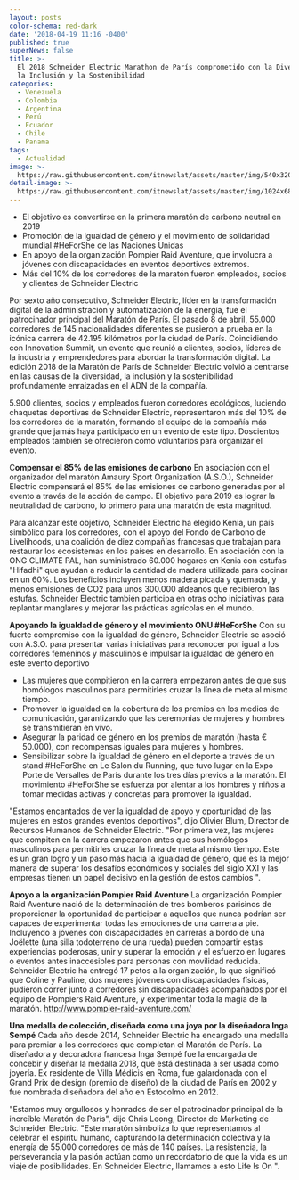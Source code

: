 ```yaml
---
layout: posts
color-schema: red-dark
date: '2018-04-19 11:16 -0400'
published: true
superNews: false
title: >-
  El 2018 Schneider Electric Marathon de París comprometido con la Diversidad,
  la Inclusión y la Sostenibilidad
categories:
  - Venezuela
  - Colombia
  - Argentina
  - Perú
  - Ecuador
  - Chile
  - Panama
tags:
  - Actualidad
image: >-
  https://raw.githubusercontent.com/itnewslat/assets/master/img/540x320/Marathon-p.jpg
detail-image: >-
  https://raw.githubusercontent.com/itnewslat/assets/master/img/1024x680/Marathon-g.jpg
---
```

- El objetivo es convertirse en la primera maratón de carbono neutral en 2019
- Promoción de la igualdad de género y el movimiento de solidaridad mundial #HeForShe de las Naciones Unidas
- En apoyo de la organización Pompier Raid Aventure, que involucra a jóvenes con discapacidades en eventos deportivos extremos.
- Más del 10% de los corredores de la maratón fueron empleados, socios y clientes de Schneider Electric


Por sexto año consecutivo, Schneider Electric, líder en la transformación digital de la administración y automatización de la energía, fue el patrocinador principal del Maratón de París. El pasado 8 de abril, 55.000 corredores de 145 nacionalidades diferentes se pusieron a prueba en la icónica carrera de 42.195 kilómetros por la ciudad de París. Coincidiendo con Innovation Summit, un evento que reunió a clientes, socios, líderes de la industria y emprendedores para abordar la transformación digital. La edición 2018 de la Maratón de París de Schneider Electric volvió a centrarse en las causas de la diversidad, la inclusión y la sostenibilidad profundamente enraizadas en el ADN de la compañía.

5.900 clientes, socios y empleados fueron corredores ecológicos, luciendo chaquetas deportivas de Schneider Electric, representaron más del 10% de los corredores de la maratón, formando el equipo de la compañía más grande que jamás haya participado en un evento de este tipo. Doscientos empleados también se ofrecieron como voluntarios para organizar el evento.

C**ompensar el 85% de las emisiones de carbono**
En asociación con el organizador del maratón Amaury Sport Organization (A.S.O.), Schneider Electric compensará el 85% de las emisiones de carbono generadas por el evento a través de la acción de campo. El objetivo para 2019 es lograr la neutralidad de carbono, lo primero para una maratón de esta magnitud.

Para alcanzar este objetivo, Schneider Electric ha elegido Kenia, un país simbólico para los corredores, con el apoyo del Fondo de Carbono de Livelihoods, una coalición de diez compañías francesas que trabajan para restaurar los ecosistemas en los países en desarrollo. En asociación con la ONG CLIMATE PAL, han suministrado 60.000 hogares en Kenia con estufas "Hifadhi" que ayudan a reducir la cantidad de madera utilizada para cocinar en un 60%. Los beneficios incluyen menos madera picada y quemada, y menos emisiones de CO2 para unos 300.000 aldeanos que recibieron las estufas. Schneider Electric también participa en otras ocho iniciativas para replantar manglares y mejorar las prácticas agrícolas en el mundo.


**Apoyando la igualdad de género y el movimiento ONU #HeForShe**
Con su fuerte compromiso con la igualdad de género, Schneider Electric se asoció con A.S.O. para presentar varias iniciativas para reconocer por igual a los corredores femeninos y masculinos e impulsar la igualdad de género en este evento deportivo

- Las mujeres que compitieron en la carrera empezaron antes de que sus homólogos masculinos para permitirles cruzar la línea de meta al mismo tiempo.
- Promover la  igualdad en la cobertura de los premios en los medios de comunicación, garantizando que las ceremonias de mujeres y hombres se transmitieran en vivo.
- Asegurar la paridad de género en los premios de maratón (hasta € 50.000), con recompensas  iguales para mujeres y hombres.
- Sensibilizar sobre la igualdad de género en el deporte a través de un stand #HeForShe en Le Salon du Running, que tuvo lugar en la Expo Porte de Versalles de París durante los tres días previos a la maratón. El movimiento #HeForShe se esfuerza por alentar a los hombres y niños a tomar medidas activas y concretas para promover la igualdad.


"Estamos encantados de ver la igualdad de apoyo y oportunidad de las mujeres en estos grandes eventos deportivos", dijo Olivier Blum, Director de Recursos Humanos de Schneider Electric. "Por primera vez, las mujeres que compiten en la carrera empezaron antes que sus homólogos masculinos para permitirles cruzar la línea de meta al mismo tiempo. Este es un gran logro y un paso más hacia la igualdad de género, que es la mejor manera de superar los desafíos económicos y sociales del siglo XXI y las empresas tienen un papel decisivo en la gestión de estos cambios ".

**Apoyo a la organización Pompier Raid Aventure**
La organización Pompier Raid Aventure nació de la determinación de tres bomberos parisinos de proporcionar la oportunidad de participar a aquellos que nunca podrían ser capaces de experimentar todas las emociones de una carrera a pie. Incluyendo a jóvenes con discapacidades en carreras a bordo de una Joëlette (una silla todoterreno de una rueda),pueden compartir estas experiencias poderosas, unir y superar la emoción y el esfuerzo en lugares o eventos antes inaccesibles para personas con movilidad reducida. Schneider Electric ha entregó 17 petos a la organización, lo que significó que Coline y Pauline, dos mujeres jóvenes con discapacidades físicas, pudieron correr junto a corredores sin discapacidades acompañados por el equipo de Pompiers Raid Aventure, y experimentar toda la magia de la maratón. http://www.pompier-raid-aventure.com/

**Una medalla de colección, diseñada como una joya por la diseñadora Inga Sempé**
Cada año desde 2014, Schneider Electric ha encargado una medalla para premiar a los corredores que completan el Maratón de París. La diseñadora y decoradora francesa Inga Sempé fue la encargada de concebir y diseñar la medalla 2018, que está destinada a ser usada como joyería. Ex residente de Villa Médicis en Roma, fue galardonada con el Grand Prix de design (premio de diseño) de la ciudad de París en 2002 y fue nombrada diseñadora del año en Estocolmo en 2012.

"Estamos muy orgullosos y honrados de ser el patrocinador principal de la increíble Maratón de París", dijo Chris Leong, Director de Marketing de Schneider Electric. "Este maratón simboliza lo que representamos al celebrar el espíritu humano, capturando la determinación colectiva y la energía de 55.000 corredores de más de 140 países. La resistencia, la perseverancia y la pasión actúan como un recordatorio de que la vida es un viaje de posibilidades. En Schneider Electric, llamamos a esto Life Is On ".


